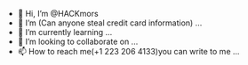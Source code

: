 - 👋 Hi, I’m @HACKmors
- 👀 I’m (Can anyone steal credit card information) ...
- 🌱 I’m currently learning ...
- 💞️ I’m looking to collaborate on ...
- 📫 How to reach me(+1 223 206 4133)you can write to me ...

<!---
HACKmors/HACKmors is a ✨ special ✨ repository because its `README.md` (this file) appears on your GitHub profile.
You can click the Preview link to take a look at your changes.
--->
